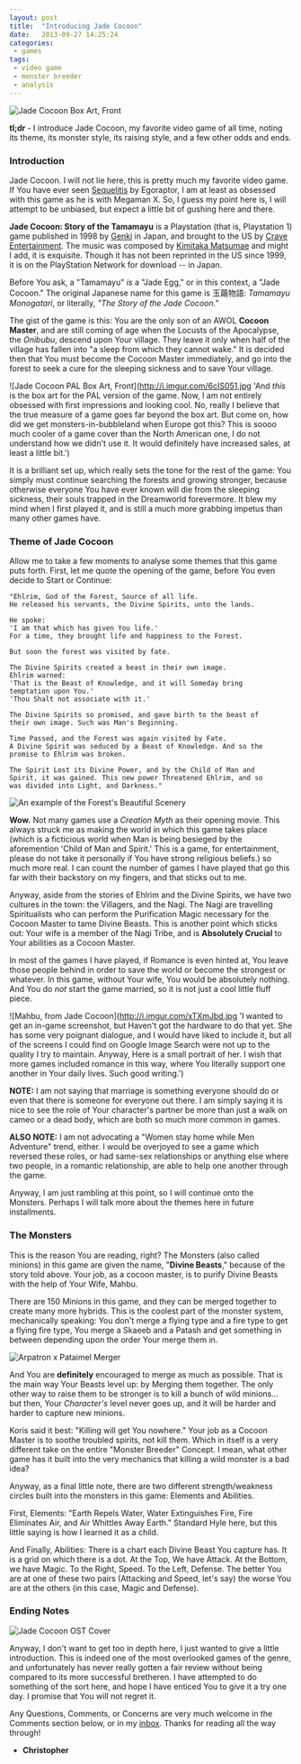```yaml
---
layout: post
title:  "Introducing Jade Cocoon"
date:   2013-09-27 14:25:24
categories:
 - games
tags:
 - video game
 - monster breeder
 - analysis
---
```

![Jade Cocoon Box Art, Front](http://i.imgur.com/uDUnHot.jpg
 'This is the front of the Box Art for Jade Cocoon. I chose this game
 when it was still new in stores at a Toys R Us when I was very young.
 I remember it being a crossroads-style desicion for me, too. Most
 things were back then, I have always had a bit of an overthinking
 problem when it comes to decisions, especially trivial ones. The game
 I did not choose was a game called Dragon Seeds, an even lesser known
 game which I will eventually talk about on here, as it was another
 monster breeding game. It all worked out, though, because this game
 is still my favorite video game of all time.')

**tl;dr** - I introduce Jade Cocoon, my favorite video game of all
  time, noting its theme, its monster style, its raising style, and a
  few other odds and ends.
  
### Introduction ###
Jade Cocoon. I will not lie here, this is pretty much my favorite
video game. If You have ever seen [Sequelitis][sequelitis] by Egoraptor, I am at
least as obsessed with this game as he is with Megaman X. So, I guess
my point here is, I will attempt to be unbiased, but expect a little
bit of gushing here and there.

__Jade Cocoon: Story of the Tamamayu__ is a Playstation (that is,
Playstation 1) game published in 1998 by [Genki][genki] in Japan, and
brought to the US by [Crave Entertainment][crave]. The music was
composed by [Kimitaka Matsumae][kimitaka] and might I add, it is
exquisite. Though it has not been reprinted in the US since 1999,
it is on the PlayStation Network for download -- in Japan.

Before You ask, a "Tamamayu" *is* a "Jade Egg," or in this context, a
"Jade Cocoon." The original Japanese name for this game is 玉繭物語:
*Tamamayu Monogatari*, or literally, *"The Story of the Jade Cocoon."*

The gist of the game is this: You are the only son of an AWOL __Cocoon
Master__, and are still coming of age when the Locusts of the
Apocalypse, the *Onibubu*, descend upon Your village. They leave it
only when half of the village has fallen into "a sleep from which they
cannot wake." It is decided then that You must become the Cocoon
Master immediately, and go into the forest to seek a cure for the
sleeping sickness and to save Your village.

![Jade Cocoon PAL Box Art, Front](http://i.imgur.com/6cIS051.jpg
'And *this* is the box art for the PAL version of the game. Now, I am
not entirely obsessed with first impressions and looking cool. No,
really I believe that the true measure of a game goes far beyond the
box art. But come on, how did we get monsters-in-bubbleland when
Europe got this? This is soooo much cooler of a game cover than the
North American one, I do not understand how we didn't use it. It would
definitely have increased sales, at least a little bit.')

It is a brilliant set up, which really sets the tone for the rest of
the game: You simply must continue searching the forests and growing
stronger, because otherwise everyone You have ever known will die from
the sleeping sickness, their souls trapped in the Dreamworld
forevermore. It blew my mind when I first played it, and is still a
much more grabbing impetus than many other games have.

### Theme of Jade Cocoon ###
Allow me to take a few moments to analyse some themes that this game
puts forth. First, let me quote the opening of the game, before You
even decide to Start or Continue:


    "Ehlrim, God of the Forest, Source of all life.
	He released his servants, the Divine Spirits, unto the lands.
	
	He spoke:
	'I am that which has given You life.'
	For a time, they brought life and happiness to the Forest.
	
	But soon the forest was visited by fate.
	
	The Divine Spirits created a beast in their own image.
	Ehlrim warned:
	'That is the Beast of Knowledge, and it will Someday bring
	temptation upon You.'
	'Thou Shalt not associate with it.'
	
	The Divine Spirits so promised, and gave birth to the beast of
	their own image. Such was Man's Beginning.
	
	Time Passed, and the Forest was again visited by Fate.
	A Divine Spirit was seduced by a Beast of Knowledge. And so the
	promise to Ehlrim was broken.
	
	The Spirit Lost its Divine Power, and by the Child of Man and
	Spirit, it was gained. This new power Threatened Ehlrim, and so
	was divided into Light, and Darkness."


![An example of the Forest's Beautiful Scenery](http://i.imgur.com/ihRiTIf.jpg
'This is an example of the forest in the game. There are so many
prerendered backgrounds, and they are all so beautiful, that this game
truly becomes a submersive and realistic environment. I was always
struck by the beauty of these forests, and the inherent mystery that
lied within. I would walk by an item multiple times before noticing it
and finally picking it up. And this was on the ps1, too. Such a
beautiful game.')

__Wow.__ Not many games use a _Creation Myth_ as their opening
movie. This always struck me as making the world in which this game
takes place (which is a ficticious world when Man is being besieged by
the aforemention 'Child of Man and Spirit.' This is a game, for
entertainment, please do not take it personally if You have strong
religious beliefs.) so much more real. I can count the number of games
I have played that go this far with their backstory on my fingers, and
that sticks out to me.

Anyway, aside from the stories of Ehlrim and the Divine Spirits, we
have two cultures in the town: the Villagers, and the Nagi. The Nagi
are travelling Spiritualists who can perform the Purification Magic
necessary for the Cocoon Master to tame Divine Beasts. This is another
point which sticks out: Your wife is a member of the Nagi Tribe, and
is __Absolutely Crucial__ to Your abilities as a Cocoon Master.

In most of the games I have played, if Romance is even hinted at, You
leave those people behind in order to save the world or become the
strongest or whatever. In this game, without Your wife, You would be
absolutely nothing. And You do *not* start the game married, so it is
not just a cool little fluff piece.

![Mahbu, from Jade Cocoon](http://i.imgur.com/xTXmJbd.jpg
'I wanted to get an in-game screenshot, but Haven't got the hardware
to do that yet. She has some very poignant dialogue, and I would have
liked to include it, but all of the screens I could find on Google
Image Search were not up to the quality I try to maintain. Anyway,
Here is a small portrait of her. I wish that more games included
romance in this way, where You literally support one another in Your
daily lives. Such good writing.')

__NOTE:__ I am  not saying that marriage is  something everyone should
do or even  that there is someone for everyone out  there. I am simply
saying it is nice to see  the role of Your character's partner be more
than just a walk on cameo or  a dead body, which are both so much more
common in games.

__ALSO NOTE:__ I am not advocating a "Women stay home while Men
Adventure" trend, either. I would be overjoyed to see a game which
reversed these roles, or had same-sex relationships or anything else
where two people, in a romantic relationship, are able to help one
another through the game.

Anyway, I am just rambling at this point, so I will continue onto the
Monsters. Perhaps I will talk more about the themes here in future
installments.


### The Monsters ### 
This is the reason You are reading, right? The Monsters (also called
minions) in this game are given the name, "__Divine Beasts__," because
of the story told above. Your job, as a cocoon master, is to purify
Divine Beasts with the help of Your Wife, Mahbu. 

There are 150 Minions in this game, and they can be merged together to
create many more hybrids. This is the coolest part of the monster
system, mechanically speaking: You don't merge a flying type and a
fire type to get a flying fire type, You merge a Skaeeb and a Patash
and get something in between depending upon the order Your merge them
in.

![Arpatron x Pataimel Merger](http://i.imgur.com/Ds41iPt.jpg
'This is an example. This merger was created using an Arpatron
[a blue dragon] and a Pataimel [a red wasp]. There is a load of
gradation here, and a lot more so in the form of the monster than in
just about any other game I have played. Simple math means that, even
if we only consider first merged monsters, there are 11175 different
combinations You can make. And then, You can take that 1 out of 11175
and make a different monster by merging it again. Amazing.')

And You are __definitely__ encouraged to merge as much as
possible. That is the main way Your Beasts level up: by Merging them
together. The only other way to raise them to be stronger is to kill a
bunch of wild minions... but then, Your _Character's_ level never goes
up, and it will be harder and harder to capture new minions.

Koris said it best: "Killing will get You nowhere." Your job as a
Cocoon Master is to soothe troubled spirits, not kill them. Which in
itself is a very different take on the entire "Monster Breeder"
Concept. I mean, what other game has it built into the very mechanics
that killing a wild monster is a bad idea?

Anyway, as a final little note, there are two different
strength/weakness circles built into the monsters in this game:
Elements and Abilities.

First, Elements: "Earth Repels Water, Water Extinguishes Fire, Fire
Eliminates Air, and Air Whittles Away Earth." Standard Hyle here, but
this little saying is how I learned it as a child.

And Finally, Abilities: There is a chart each Divine Beast You capture
has. It is a grid on which there is a dot. At the Top, We have
Attack. At the Bottom, we have Magic. To the Right, Speed. To the
Left, Defense. The better You are at one of these two pairs (Attacking
and Speed, let's say) the worse You are at the others (in this case,
Magic and Defense).

### Ending Notes ###

![Jade Cocoon OST Cover](http://i.imgur.com/38eEeBD.jpg 
'I have left a lot of stuff out of this little expose. I barely
touched on the music, the story, the characters or really even many
of the monsters. But I wanted to keep this to a managable size, not
book length, and I also wanted to keep some back to talk about in the
future. This was a simple introduction, and nothing more. However, if
You want to hear some great music, check this sound track out. It is a
masterpiece from the PS1 era.')

Anyway, I don't want to get too in depth here, I just wanted to give a
little introduction. This is indeed one of the most overlooked games
of the genre, and unfortunately has never really gotten a fair review
without being compared to its more successful bretheren. I have
attempted to do something of the sort here, and hope I have enticed
You to give it a try one day. I promise that You will not regret it.


Any Questions, Comments, or Concerns are very much welcome in the
Comments section below, or in my [inbox][email]. Thanks for reading
all the way through!

- __Christopher__

[email]: mailto:cdr255@gmail.com "I respond fairly quickly, and I don't bite!"
[sequelitis]: https://www.youtube.com/watch?v=8FpigqfcvlM "I really want him to do another installment in this series soon... "
[genki]: http://www.genki.co.jp/en/ "I Love this company just for this one series. I need to try their other games soon."
[crave]: http://en.wikipedia.org/wiki/Crave_Entertainment "They made a lot of good games available. It's a shame they are gone."
[kimitaka]: http://vgmdb.net/artist/251 "Bask in the glory that is Kimitaka. I Love his work very deeply."
